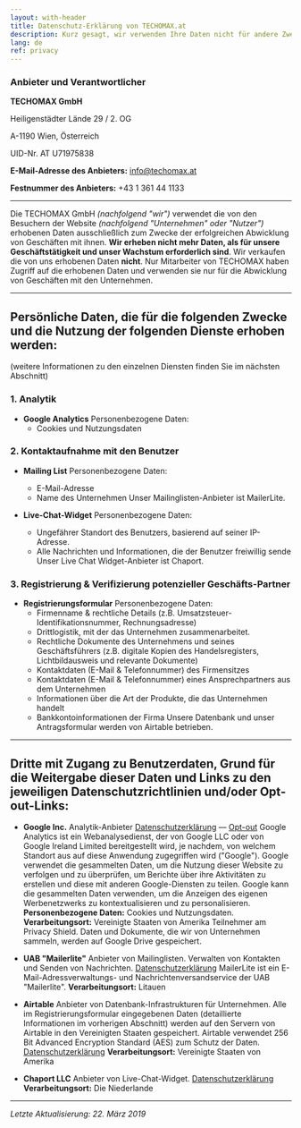 ```yaml
---
layout: with-header
title: Datenschutz-Erklärung von TECHOMAX.at
description: Kurz gesagt, wir verwenden Ihre Daten nicht für andere Zwecke, außer mit Ihnen zu arbeiten.  
lang: de
ref: privacy
---
```


### Anbieter und Verantwortlicher

**TECHOMAX GmbH**

Heiligenstädter Lände 29 / 2. OG

A-1190 Wien, Österreich

UID-Nr. AT U71975838

**E-Mail-Adresse des Anbieters:** info@techomax.at

**Festnummer des Anbieters:** +43 1 361 44 1133

---

Die TECHOMAX GmbH *(nachfolgend "wir")* verwendet die von den Besuchern der Website *(nachfolgend "Unternehmen" oder "Nutzer")* erhobenen Daten ausschließlich zum Zwecke der erfolgreichen Abwicklung von Geschäften mit ihnen. **Wir erheben nicht mehr Daten, als für unsere Geschäftstätigkeit und unser Wachstum erforderlich sind**. Wir verkaufen die von uns erhobenen Daten **nicht**. Nur Mitarbeiter von TECHOMAX haben Zugriff auf die erhobenen Daten und verwenden sie nur für die Abwicklung von Geschäften mit den Unternehmen.

---

## Persönliche Daten, die für die folgenden Zwecke und die Nutzung der folgenden Dienste erhoben werden:
(weitere Informationen zu den einzelnen Diensten finden Sie im nächsten Abschnitt)

### 1. Analytik
- **Google Analytics**
Personenbezogene Daten:
	- Cookies und Nutzungsdaten

### 2. Kontaktaufnahme mit den Benutzer
- **Mailing List**
Personenbezogene Daten:
	- E-Mail-Adresse
	- Name des Unternehmen
Unser Mailinglisten-Anbieter ist MailerLite.

- **Live-Chat-Widget**
Personenbezogene Daten:
	- Ungefährer Standort des Benutzers, basierend auf seiner IP-Adresse.
	- Alle Nachrichten und Informationen, die der Benutzer freiwillig sende
Unser Live Chat Widget-Anbieter ist Chaport. 

### 3. Registrierung & Verifizierung potenzieller Geschäfts-Partner
- **Registrierungsformular**
Personenbezogene Daten:
	- Firmenname & rechtliche Details (z.B. Umsatzsteuer-Identifikationsnummer, Rechnungsadresse)
	- Drittlogistik, mit der das Unternehmen zusammenarbeitet.
	- Rechtliche Dokumente des Unternehmens und seines Geschäftsführers (z.B. digitale Kopien des Handelsregisters, Lichtbildausweis und relevante Dokumente)
	- Kontaktdaten (E-Mail & Telefonnummer) des Firmensitzes
	- Kontaktdaten (E-Mail & Telefonnummer) eines Ansprechpartners aus dem Unternehmen 
	- Informationen über die Art der Produkte, die das Unternehmen handelt
	- Bankkontoinformationen der Firma
Unsere Datenbank und unser Antragsformular werden von Airtable betrieben.

---

## Dritte mit Zugang zu Benutzerdaten, Grund für die Weitergabe dieser Daten und Links zu den jeweiligen Datenschutzrichtlinien und/oder Opt-out-Links:

- **Google Inc.**
Analytik-Anbieter
[Datenschutzerklärung](https://policies.google.com/privacy?hl=de) — [Opt-out](https://tools.google.com/dlpage/gaoptout)
Google Analytics ist ein Webanalysedienst, der von Google LLC oder von Google Ireland Limited bereitgestellt wird, je nachdem, von welchem Standort aus auf diese Anwendung zugegriffen wird ("Google"). Google verwendet die gesammelten Daten, um die Nutzung dieser Website zu verfolgen und zu überprüfen, um Berichte über ihre Aktivitäten zu erstellen und diese mit anderen Google-Diensten zu teilen.
Google kann die gesammelten Daten verwenden, um die Anzeigen des eigenen Werbenetzwerks zu kontextualisieren und zu personalisieren.
**Personenbezogene Daten:** Cookies und Nutzungsdaten.
**Verarbeitungsort:** Vereinigte Staaten von Amerika
Teilnehmer am Privacy Shield. 
Daten und Dokumente, die wir von Unternehmen sammeln, werden auf Google Drive gespeichert.

- **UAB "Mailerlite"**
Anbieter von Mailinglisten. Verwalten von Kontakten und Senden von Nachrichten.
[Datenschutzerklärung](https://www.mailerlite.com/legal/privacy-policy)
MailerLite ist ein E-Mail-Adressverwaltungs- und Nachrichtenversandservice der UAB "Mailerlite".
**Verarbeitungsort:** Litauen

- **Airtable**
Anbieter von Datenbank-Infrastrukturen für Unternehmen. Alle im Registrierungsformular eingegebenen Daten (detaillierte Informationen im vorherigen Abschnitt) werden auf den Servern von Airtable in den Vereinigten Staaten gespeichert. Airtable verwendet 256 Bit Advanced Encryption Standard (AES) zum Schutz der Daten.
[Datenschutzerklärung](https://airtable.com/privacy)
**Verarbeitungsort:** Vereinigte Staaten von Amerika

- **Chaport LLC**
Anbieter von Live-Chat-Widget.
[Datenschutzerklärung](https://www.chaport.com/privacy)
**Verarbeitungsort:** Die Niederlande

---

*Letzte Aktualisierung: 22. März 2019*